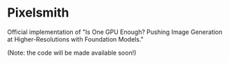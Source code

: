 # Pixelsmith
Official implementation of "Is One GPU Enough? Pushing Image Generation at Higher-Resolutions with Foundation Models."


(Note: the code will be made available soon!)